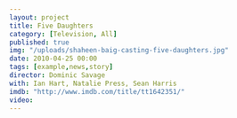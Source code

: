 ```yaml
---
layout: project
title: Five Daughters
category: [Television, All]
published: true
img: "/uploads/shaheen-baig-casting-five-daughters.jpg"
date: 2010-04-25 00:00
tags: [example,news,story]
director: Dominic Savage
with: Ian Hart, Natalie Press, Sean Harris
imdb: "http://www.imdb.com/title/tt1642351/"
video: 
---
```



